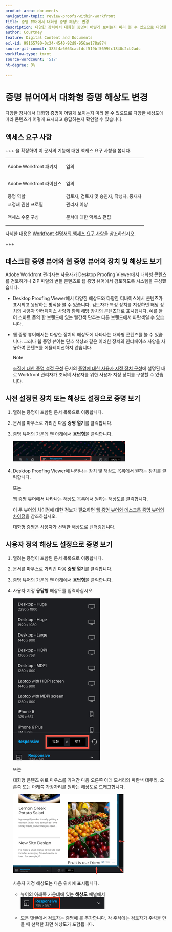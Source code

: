 ```yaml
---
product-area: documents
navigation-topic: review-proofs-within-workfront
title: 증명 뷰어에서 대화형 증명 해상도 변경
description: 다양한 장치에서 대화형 증명이 어떻게 보이는지 미리 볼 수 있으므로 다양한 해상도에 따라 콘텐츠가 어떻게 표시되고 응답하는지 확인할 수 있습니다.
author: Courtney
feature: Digital Content and Documents
exl-id: 99165790-0c34-4540-92d9-956ae178a874
source-git-commit: 385f4a6663cacfdcf519bf5699fc1840c2cb2adc
workflow-type: tm+mt
source-wordcount: '517'
ht-degree: 0%

---
```


# 증명 뷰어에서 대화형 증명 해상도 변경

다양한 장치에서 대화형 증명이 어떻게 보이는지 미리 볼 수 있으므로 다양한 해상도에 따라 콘텐츠가 어떻게 표시되고 응답하는지 확인할 수 있습니다.

## 액세스 요구 사항

+++ 을 확장하여 이 문서의 기능에 대한 액세스 요구 사항을 봅니다.

<table style="table-layout:auto"> 
 <col> 
 <col> 
 <tbody> 
  <tr> 
   <td role="rowheader">Adobe Workfront 패키지</td> 
   <td> <p>임의</p> </td> 
  </tr> 
  <tr> 
   <td role="rowheader">Adobe Workfront 라이선스</td> 
   <td> <p>임의</p> </td> 
  </tr> 
  <tr> 
   <td role="rowheader">증명 역할 </td> 
   <td>검토자, 검토자 및 승인자, 작성자, 중재자</td> 
  </tr> 
  <tr> 
   <td role="rowheader">교정쇄 권한 프로필 </td> 
   <td>관리자 이상</td> 
  </tr> 
  <tr> 
   <td role="rowheader">액세스 수준 구성</td> 
   <td> <p>문서에 대한 액세스 편집</p> </td> 
  </tr> 
 </tbody> 
</table>

자세한 내용은 [Workfront 설명서의 액세스 요구 사항](/help/quicksilver/administration-and-setup/add-users/access-levels-and-object-permissions/access-level-requirements-in-documentation.md)을 참조하십시오.

+++

## 데스크탑 증명 뷰어와 웹 증명 뷰어의 장치 및 해상도 보기

Adobe Workfront 관리자는 사용자가 Desktop Proofing Viewer에서 대화형 콘텐츠를 검토하거나 ZIP 파일의 번들 콘텐츠로 웹 증명 뷰어에서 검토하도록 시스템을 구성했습니다.

* Desktop Proofing Viewer에서 다양한 해상도와 다양한 디바이스에서 콘텐츠가 표시되고 응답하는 방식을 볼 수 있습니다. 검토자가 특정 장치를 지정하면 해당 장치의 사용자 인터페이스 사양과 함께 해당 장치의 콘텐츠대로 표시됩니다. 예를 들어 스마트 폰의 한 브랜드에 있는 빨간색 단추는 다른 브랜드에서 파란색일 수 있습니다.

* 웹 증명 뷰어에서는 다양한 장치의 해상도에 나타나는 대화형 콘텐츠를 볼 수 있습니다. 그러나 웹 증명 뷰어는 단추 색상과 같은 이러한 장치의 인터페이스 사양을 사용하여 콘텐츠를 에뮬레이션하지 않습니다.

  >[!NOTE]
  >
  >[조직에 대한 증명 설정 구성](/help/quicksilver/administration-and-setup/manage-workfront/configure-proofing/configure-proofing-organization.md#configure-custom-devices-for-proofs) 문서의 [증명에 대한 사용자 지정 장치 구성](/help/quicksilver/administration-and-setup/manage-workfront/configure-proofing/configure-proofing-organization.md)에 설명된 대로 Workfront 관리자가 조직의 사용자를 위한 사용자 지정 장치를 구성할 수 있습니다.

## 사전 설정된 장치 또는 해상도 설정으로 증명 보기

1. 열려는 증명이 포함된 문서 목록으로 이동합니다.
1. 문서를 마우스로 가리킨 다음 **증명 열기**&#x200B;를 클릭합니다.
1. 증명 뷰어의 가운데 맨 아래에서 **응답형**&#x200B;을 클릭합니다.

   ![Resolution_option_in_DPV.png](assets/resolution-option-in-dpv-350x64.png)

1. Desktop Proofing Viewer에 나타나는 장치 및 해상도 목록에서 원하는 장치를 클릭합니다.

   또는

   웹 증명 뷰어에서 나타나는 해상도 목록에서 원하는 해상도를 클릭합니다.

   이 두 뷰어의 차이점에 대한 정보가 필요하면 [웹 증명 뷰어와 데스크톱 증명 뷰어의 차이점](../../../../review-and-approve-work/proofing/proofing-overview/understand-differences-between-web-viewer.md)을 참조하십시오.

   대화형 증명은 사용자가 선택한 해상도로 렌더링됩니다.

## 사용자 정의 해상도 설정으로 증명 보기

1. 열려는 증명이 포함된 문서 목록으로 이동합니다.
1. 문서를 마우스로 가리킨 다음 **증명 열기**&#x200B;를 클릭합니다.
1. 증명 뷰어의 가운데 맨 아래에서 **응답형**&#x200B;을 클릭합니다.
1. 사용자 지정 **응답형** 해상도를 입력하십시오.

   ![Type_a_custom_resolution_DPV.png](assets/type-a-custom-resolution-dpv.png)

   또는

   대화형 콘텐츠 위로 마우스를 가져간 다음 오른쪽 아래 모서리의 파란색 테두리, 오른쪽 또는 아래쪽 가장자리를 원하는 해상도로 드래그합니다.

   ![Drag_blue_edges_for_resolution.png](assets/drag-blue-edges-for-resolution-350x251.png)

   사용자 지정 해상도는 다음 위치에 표시됩니다.

   * 뷰어의 아래쪽 가운데에 있는 **해상도** 패널에서\
     ![Screenshot_2018-05-15_10-27-54.png](assets/screenshot-2018-05-15-10-27-54.png)

   * 모든 댓글에서 검토자는 증명에 를 추가합니다. 각 주석에는 검토자가 주석을 만들 때 선택한 화면 해상도가 포함됩니다.
